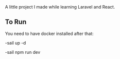 A little project I made while learning Laravel and React.

## To Run

You need to have docker installed after that:

-sail up -d

-sail npm run dev
